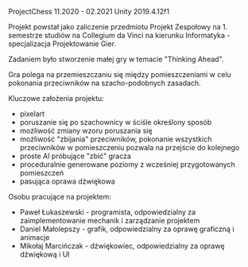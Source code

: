 ProjectChess
11.2020 - 02.2021
Unity 2019.4.12f1

Projekt powstał jako zaliczenie przedmiotu Projekt Zespołowy na 1. semestrze studiów na Collegium da Vinci na kierunku Informatyka - specjalizacja Projektowanie Gier.

Zadaniem było stworzenie małej gry w temacie "Thinking Ahead".

Gra polega na przemieszczaniu się między pomieszczeniami w celu pokonania przeciwników na szacho-podobnych zasadach.

Kluczowe założenia projektu:
* pixelart
* poruszanie się po szachownicy w ściśle określony sposób
* możliwość zmiany wzoru poruszania się
* możliwość "zbijania" przeciwników, pokonanie wszystkich przeciwników w pomieszczeniu pozwala na przejście do kolejnego
* proste AI próbujące "zbić" gracza
* proceduralnie generowane poziomy z wcześniej przygotowanych pomieszczeń
* pasująca oprawa dźwiękowa

Osobu pracujące na projektem:
* Paweł Łukaszewski - programista, odpowiedzialny za zaimplementowanie mechanik i zarządzanie projektem
* Daniel Małolepszy - grafik, odpowiedzialny za oprawę graficzną i animacje
* Mikołaj Marcińczak - dźwiękowiec, odpowiedzialny za oprawę dźwiękową i UI
